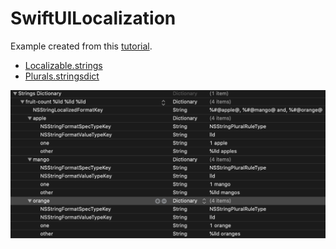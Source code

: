 # SwiftUILocalization

Example created from this [tutorial](https://phrase.com/blog/posts/swiftui-tutorial-localization/).

- [Localizable.strings](SwiftUILocalization/de.lproj/Localizable.strings)
- [Plurals.stringsdict](SwiftUILocalization/de.lproj/Plurals.stringsdict)

<img src="images/plurals.png">

